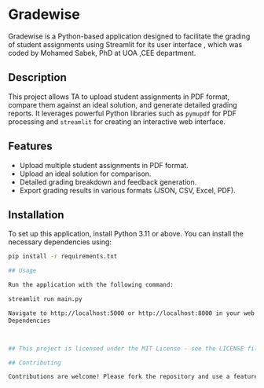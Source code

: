 # Gradewise

Gradewise is a Python-based application designed to facilitate the grading of student assignments using Streamlit for its user interface , which was coded by Mohamed Sabek, PhD at UOA ,CEE department.


## Description

This project allows TA to upload student assignments in PDF format, compare them against an ideal solution, and generate detailed grading reports. It leverages powerful Python libraries such as `pymupdf` for PDF processing and `streamlit` for creating an interactive web interface.

## Features

- Upload multiple student assignments in PDF format.
- Upload an ideal solution for comparison.
- Detailed grading breakdown and feedback generation.
- Export grading results in various formats (JSON, CSV, Excel, PDF).

## Installation

To set up this application, install Python 3.11 or above. You can install the necessary dependencies using:

```bash
pip install -r requirements.txt

## Usage

Run the application with the following command:

streamlit run main.py

Navigate to http://localhost:5000 or http://localhost:8000 in your web browser to access the interface.
Dependencies



## This project is licensed under the MIT License - see the LICENSE file for details.

## Contributing

Contributions are welcome! Please fork the repository and use a feature branch. Pull requests are warmly welcome.